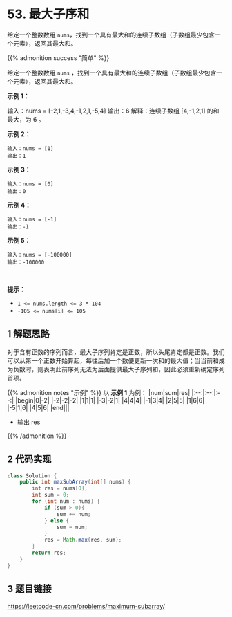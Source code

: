 # 53. 最大子序和


给定一个整数数组 `nums`，找到一个具有最大和的连续子数组（子数组最少包含一个元素），返回其最大和。

<!--more-->


{{% admonition success "简单" %}}

给定一个整数数组 `nums` ，找到一个具有最大和的连续子数组（子数组最少包含一个元素），返回其最大和。


**示例 1：**

输入：nums = [-2,1,-3,4,-1,2,1,-5,4]
输出：6
解释：连续子数组 [4,-1,2,1] 的和最大，为 6 。

**示例 2：**

    输入：nums = [1]
    输出：1

**示例 3：**

    输入：nums = [0]
    输出：0

**示例 4：**

    输入：nums = [-1]
    输出：-1

**示例 5：**

    输入：nums = [-100000]
    输出：-100000
 

**提示：**

* `1 <= nums.length <= 3 * 104`
* `-105 <= nums[i] <= 105`
 

## 1 解题思路

对于含有正数的序列而言，最大子序列肯定是正数，所以头尾肯定都是正数。我们可以从第一个正数开始算起，每往后加一个数便更新一次和的最大值；当当前和成为负数时，则表明此前序列无法为后面提供最大子序列和，因此必须重新确定序列首项。

{{% admonition notes "示例" %}}
以 **示例 1** 为例：
|num|sum|res|
|:--:|:--:|:--:|
|begin|0|-2|
|-2|-2|-2|
|1|1|1|
|-3|-2|1|
|4|4|4|
|-1|3|4|
|2|5|5|
|1|6|6|
|-5|1|6|
|4|5|6|
|end|||


* 输出 res

{{% /admonition %}}

## 2 代码实现

```Java
class Solution {
    public int maxSubArray(int[] nums) {
        int res = nums[0];
        int sum = 0;
        for (int num : nums) {
            if (sum > 0){
                sum += num;
            } else {
                sum = num;
            }
            res = Math.max(res, sum);
        }
        return res;
    }
}
```

## 3 题目链接

<https://leetcode-cn.com/problems/maximum-subarray/>

